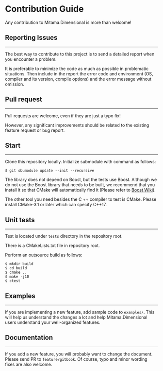 # Contribution Guide

Any contribution to Mitama.Dimensional is more than welcome!

## Reporting Issues
-------------------

The best way to contribute to this project is to send a detailed report when you encounter a problem.

It is preferable to minimize the code as much as possible in problematic situations.
Then include in the report the error code and environment (OS, compiler and its version, compile options) and the error message without omission.

## Pull request
---------------
Pull requests are welcome, even if they are just a typo fix!

However, any significant improvements should be related to the existing feature request or bug report.

## Start
----------

Clone this repository locally.
Initialize submodule with command as follows:

```shell
$ git sbumodule update --init --recursive
```

The library does not depend on Boost, but the tests use Boost.
Although we do not use the Boost library that needs to be built, we recommend that you install it so that CMake will automatically find it (Please refer to [Boost Wiki](https://github.com/boostorg/boost/wiki/Getting-Started)).

The other tool you need besides the C ++ compiler to test is CMake.
Please install CMake-3.1 or later which can specify C++17.


## Unit tests
-------------------

Test is located under `tests` directory in the repository root.

There is a CMakeLists.txt file in repository root.

Perform an outsource build as follows:

```shell
$ mkdir build
$ cd build
$ cmake ..
$ make -j10
$ ctest
```

## Examples
------------

If you are implementing a new feature, add sample code to `examples/`. This will help us understand the changes a lot and help Mitama.Dimensional users understand your well-organized features.


## Documentation
-----------------

If you add a new feature, you will probably want to change the document. Please send PR to `feature/gitbook`.
Of course, typo and minor wording fixes are also welcome.